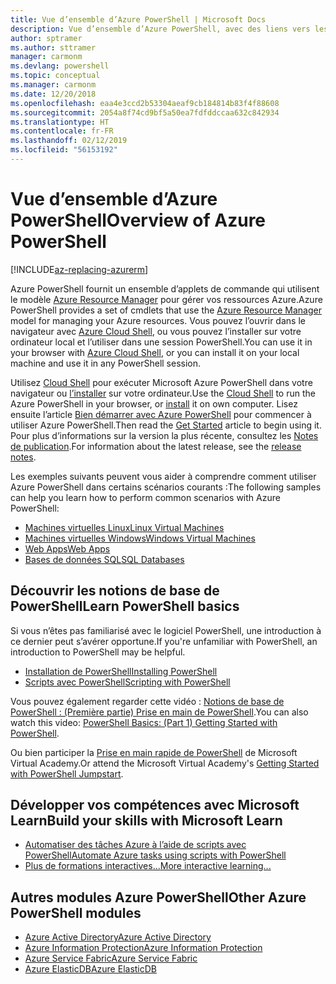 ```yaml
---
title: Vue d’ensemble d’Azure PowerShell | Microsoft Docs
description: Vue d’ensemble d’Azure PowerShell, avec des liens vers les procédures d’installation et de configuration.
author: sptramer
ms.author: sttramer
manager: carmonm
ms.devlang: powershell
ms.topic: conceptual
ms.manager: carmonm
ms.date: 12/20/2018
ms.openlocfilehash: eaa4e3ccd2b53304aeaf9cb184814b83f4f88608
ms.sourcegitcommit: 2054a8f74cd9bf5a50ea7fdfddccaa632c842934
ms.translationtype: HT
ms.contentlocale: fr-FR
ms.lasthandoff: 02/12/2019
ms.locfileid: "56153192"
---
```

# <a name="overview-of-azure-powershell"></a><span data-ttu-id="6937e-103">Vue d’ensemble d’Azure PowerShell</span><span class="sxs-lookup"><span data-stu-id="6937e-103">Overview of Azure PowerShell</span></span>

[!INCLUDE[az-replacing-azurerm](../includes/az-replacing-azurerm.md)]

<span data-ttu-id="6937e-104">Azure PowerShell fournit un ensemble d’applets de commande qui utilisent le modèle [Azure Resource Manager](/azure/azure-resource-manager/resource-group-overview) pour gérer vos ressources Azure.</span><span class="sxs-lookup"><span data-stu-id="6937e-104">Azure PowerShell provides a set of cmdlets that use the [Azure Resource Manager](/azure/azure-resource-manager/resource-group-overview) model for managing your Azure resources.</span></span> <span data-ttu-id="6937e-105">Vous pouvez l’ouvrir dans le navigateur avec [Azure Cloud Shell](/azure/cloud-shell/overview), ou vous pouvez l’installer sur votre ordinateur local et l’utiliser dans une session PowerShell.</span><span class="sxs-lookup"><span data-stu-id="6937e-105">You can use it in your browser with [Azure Cloud Shell](/azure/cloud-shell/overview), or you can install it on your local machine and use it in any PowerShell session.</span></span>

<span data-ttu-id="6937e-106">Utilisez [Cloud Shell](/azure/cloud-shell/overview) pour exécuter Microsoft Azure PowerShell dans votre navigateur ou [l’installer](install-azurerm-ps.md) sur votre ordinateur.</span><span class="sxs-lookup"><span data-stu-id="6937e-106">Use the [Cloud Shell](/azure/cloud-shell/overview) to run the Azure PowerShell in your browser, or [install](install-azurerm-ps.md) it on own computer.</span></span> <span data-ttu-id="6937e-107">Lisez ensuite l’article [Bien démarrer avec Azure PowerShell](get-started-azureps.md) pour commencer à utiliser Azure PowerShell.</span><span class="sxs-lookup"><span data-stu-id="6937e-107">Then read the [Get Started](get-started-azureps.md) article to begin using it.</span></span> <span data-ttu-id="6937e-108">Pour plus d’informations sur la version la plus récente, consultez les [Notes de publication](release-notes-azureps.md).</span><span class="sxs-lookup"><span data-stu-id="6937e-108">For information about the latest release, see the [release notes](release-notes-azureps.md).</span></span>

<span data-ttu-id="6937e-109">Les exemples suivants peuvent vous aider à comprendre comment utiliser Azure PowerShell dans certains scénarios courants :</span><span class="sxs-lookup"><span data-stu-id="6937e-109">The following samples can help you learn how to perform common scenarios with Azure PowerShell:</span></span>

* [<span data-ttu-id="6937e-110">Machines virtuelles Linux</span><span class="sxs-lookup"><span data-stu-id="6937e-110">Linux Virtual Machines</span></span>](/azure/virtual-machines/virtual-machines-linux-powershell-samples?toc=/powershell/azure/toc.json)
* [<span data-ttu-id="6937e-111">Machines virtuelles Windows</span><span class="sxs-lookup"><span data-stu-id="6937e-111">Windows Virtual Machines</span></span>](/azure/virtual-machines/virtual-machines-windows-powershell-samples?toc=/powershell/azure/toc.json)
* [<span data-ttu-id="6937e-112">Web Apps</span><span class="sxs-lookup"><span data-stu-id="6937e-112">Web Apps</span></span>](/azure/app-service-web/app-service-powershell-samples?toc=/powershell/azure/toc.json)
* [<span data-ttu-id="6937e-113">Bases de données SQL</span><span class="sxs-lookup"><span data-stu-id="6937e-113">SQL Databases</span></span>](/azure/sql-database/sql-database-powershell-samples?toc=/powershell/azure/toc.json)

## <a name="learn-powershell-basics"></a><span data-ttu-id="6937e-114">Découvrir les notions de base de PowerShell</span><span class="sxs-lookup"><span data-stu-id="6937e-114">Learn PowerShell basics</span></span>

<span data-ttu-id="6937e-115">Si vous n’êtes pas familiarisé avec le logiciel PowerShell, une introduction à ce dernier peut s’avérer opportune.</span><span class="sxs-lookup"><span data-stu-id="6937e-115">If you're unfamiliar with PowerShell, an introduction to PowerShell may be helpful.</span></span>

* [<span data-ttu-id="6937e-116">Installation de PowerShell</span><span class="sxs-lookup"><span data-stu-id="6937e-116">Installing PowerShell</span></span>](/powershell/scripting/setup/installing-windows-powershell)
* [<span data-ttu-id="6937e-117">Scripts avec PowerShell</span><span class="sxs-lookup"><span data-stu-id="6937e-117">Scripting with PowerShell</span></span>](/powershell/scripting/powershell-scripting)

<span data-ttu-id="6937e-118">Vous pouvez également regarder cette vidéo : [Notions de base de PowerShell : (Première partie) Prise en main de PowerShell](https://channel9.msdn.com/Blogs/Taste-of-Premier/PowerShellBasicsPart1).</span><span class="sxs-lookup"><span data-stu-id="6937e-118">You can also watch this video: [PowerShell Basics: (Part 1) Getting Started with PowerShell](https://channel9.msdn.com/Blogs/Taste-of-Premier/PowerShellBasicsPart1).</span></span>

<span data-ttu-id="6937e-119">Ou bien participer la [Prise en main rapide de PowerShell](https://mva.microsoft.com/liveevents/powershell-jumpstart) de Microsoft Virtual Academy.</span><span class="sxs-lookup"><span data-stu-id="6937e-119">Or attend the Microsoft Virtual Academy's [Getting Started with PowerShell Jumpstart](https://mva.microsoft.com/liveevents/powershell-jumpstart).</span></span>

## <a name="build-your-skills-with-microsoft-learn"></a><span data-ttu-id="6937e-120">Développer vos compétences avec Microsoft Learn</span><span class="sxs-lookup"><span data-stu-id="6937e-120">Build your skills with Microsoft Learn</span></span>

- [<span data-ttu-id="6937e-121">Automatiser des tâches Azure à l’aide de scripts avec PowerShell</span><span class="sxs-lookup"><span data-stu-id="6937e-121">Automate Azure tasks using scripts with PowerShell</span></span>](/learn/modules/automate-azure-tasks-with-powershell/)
- [<span data-ttu-id="6937e-122">Plus de formations interactives...</span><span class="sxs-lookup"><span data-stu-id="6937e-122">More interactive learning...</span></span>](/learn/browse/?term=powershell)

## <a name="other-azure-powershell-modules"></a><span data-ttu-id="6937e-123">Autres modules Azure PowerShell</span><span class="sxs-lookup"><span data-stu-id="6937e-123">Other Azure PowerShell modules</span></span>

* [<span data-ttu-id="6937e-124">Azure Active Directory</span><span class="sxs-lookup"><span data-stu-id="6937e-124">Azure Active Directory</span></span>](/powershell/azure/active-directory/)
* [<span data-ttu-id="6937e-125">Azure Information Protection</span><span class="sxs-lookup"><span data-stu-id="6937e-125">Azure Information Protection</span></span>](/powershell/azure/aip/)
* [<span data-ttu-id="6937e-126">Azure Service Fabric</span><span class="sxs-lookup"><span data-stu-id="6937e-126">Azure Service Fabric</span></span>](/powershell/azure/service-fabric/)
* [<span data-ttu-id="6937e-127">Azure ElasticDB</span><span class="sxs-lookup"><span data-stu-id="6937e-127">Azure ElasticDB</span></span>](/powershell/azure/elasticdbjobs/)
